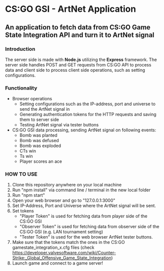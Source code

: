 # CS:GO GSI - ArtNet Application

## An application to fetch data from CS:GO Game State Integration API and turn it to ArtNet signal

### Introduction

The server side is made with **Node.js** utilizing the **Express** framework. The server side handles POST and GET requests from CS:GO API to process data and client side to process client side operations, such as setting configurations.

### Functionality

- Browser operations
  - Setting configurations such as the IP-address, port and universe to send the ArtNet signal in
  - Generating authentication tokens for the HTTP requests and saving them to server side
  - Testing ArtNet signal via tester buttons
- CS:GO GSI data processing, sending ArtNet signal on following events:
    - Bomb was planted
    - Bomb was defused
    - Bomb was exploded
    - CTs win
    - Ts win
    - Player scores an ace

### HOW TO USE

1. Clone this repository anywhere on your local machine
2. Run "npm install" via command line / terminal in the new local folder
3. Run "npm start"
4. Open your web browser and go to "127.0.0.1:3000"
5. Set IP-Address, Port and Universe where the ArtNet signal will be sent.
6. Set tokens
   - "Player Token" is used for fetching data from player side of the CS:GO GSI
   - "Observer Token" is used for fetching data from observer side of the CS:GO GSI (e.g. LAN tournament setting)
   - "Tester Token" is used for the web browser ArtNet tester buttons.
7. Make sure that the tokens match the ones in the CS:GO gamestate_integration_x.cfg files (check https://developer.valvesoftware.com/wiki/Counter-Strike:_Global_Offensive_Game_State_Integration)
8. Launch game and connect to a game server!